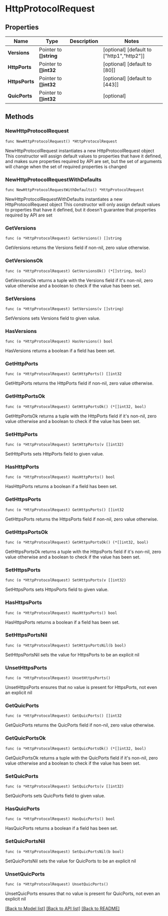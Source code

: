 # HttpProtocolRequest

## Properties

Name | Type | Description | Notes
------------ | ------------- | ------------- | -------------
**Versions** | Pointer to **[]string** |  | [optional] [default to ["http1","http2"]]
**HttpPorts** | Pointer to **[]int32** |  | [optional] [default to [80]]
**HttpsPorts** | Pointer to **[]int32** |  | [optional] [default to [443]]
**QuicPorts** | Pointer to **[]int32** |  | [optional] 

## Methods

### NewHttpProtocolRequest

`func NewHttpProtocolRequest() *HttpProtocolRequest`

NewHttpProtocolRequest instantiates a new HttpProtocolRequest object
This constructor will assign default values to properties that have it defined,
and makes sure properties required by API are set, but the set of arguments
will change when the set of required properties is changed

### NewHttpProtocolRequestWithDefaults

`func NewHttpProtocolRequestWithDefaults() *HttpProtocolRequest`

NewHttpProtocolRequestWithDefaults instantiates a new HttpProtocolRequest object
This constructor will only assign default values to properties that have it defined,
but it doesn't guarantee that properties required by API are set

### GetVersions

`func (o *HttpProtocolRequest) GetVersions() []string`

GetVersions returns the Versions field if non-nil, zero value otherwise.

### GetVersionsOk

`func (o *HttpProtocolRequest) GetVersionsOk() (*[]string, bool)`

GetVersionsOk returns a tuple with the Versions field if it's non-nil, zero value otherwise
and a boolean to check if the value has been set.

### SetVersions

`func (o *HttpProtocolRequest) SetVersions(v []string)`

SetVersions sets Versions field to given value.

### HasVersions

`func (o *HttpProtocolRequest) HasVersions() bool`

HasVersions returns a boolean if a field has been set.

### GetHttpPorts

`func (o *HttpProtocolRequest) GetHttpPorts() []int32`

GetHttpPorts returns the HttpPorts field if non-nil, zero value otherwise.

### GetHttpPortsOk

`func (o *HttpProtocolRequest) GetHttpPortsOk() (*[]int32, bool)`

GetHttpPortsOk returns a tuple with the HttpPorts field if it's non-nil, zero value otherwise
and a boolean to check if the value has been set.

### SetHttpPorts

`func (o *HttpProtocolRequest) SetHttpPorts(v []int32)`

SetHttpPorts sets HttpPorts field to given value.

### HasHttpPorts

`func (o *HttpProtocolRequest) HasHttpPorts() bool`

HasHttpPorts returns a boolean if a field has been set.

### GetHttpsPorts

`func (o *HttpProtocolRequest) GetHttpsPorts() []int32`

GetHttpsPorts returns the HttpsPorts field if non-nil, zero value otherwise.

### GetHttpsPortsOk

`func (o *HttpProtocolRequest) GetHttpsPortsOk() (*[]int32, bool)`

GetHttpsPortsOk returns a tuple with the HttpsPorts field if it's non-nil, zero value otherwise
and a boolean to check if the value has been set.

### SetHttpsPorts

`func (o *HttpProtocolRequest) SetHttpsPorts(v []int32)`

SetHttpsPorts sets HttpsPorts field to given value.

### HasHttpsPorts

`func (o *HttpProtocolRequest) HasHttpsPorts() bool`

HasHttpsPorts returns a boolean if a field has been set.

### SetHttpsPortsNil

`func (o *HttpProtocolRequest) SetHttpsPortsNil(b bool)`

 SetHttpsPortsNil sets the value for HttpsPorts to be an explicit nil

### UnsetHttpsPorts
`func (o *HttpProtocolRequest) UnsetHttpsPorts()`

UnsetHttpsPorts ensures that no value is present for HttpsPorts, not even an explicit nil
### GetQuicPorts

`func (o *HttpProtocolRequest) GetQuicPorts() []int32`

GetQuicPorts returns the QuicPorts field if non-nil, zero value otherwise.

### GetQuicPortsOk

`func (o *HttpProtocolRequest) GetQuicPortsOk() (*[]int32, bool)`

GetQuicPortsOk returns a tuple with the QuicPorts field if it's non-nil, zero value otherwise
and a boolean to check if the value has been set.

### SetQuicPorts

`func (o *HttpProtocolRequest) SetQuicPorts(v []int32)`

SetQuicPorts sets QuicPorts field to given value.

### HasQuicPorts

`func (o *HttpProtocolRequest) HasQuicPorts() bool`

HasQuicPorts returns a boolean if a field has been set.

### SetQuicPortsNil

`func (o *HttpProtocolRequest) SetQuicPortsNil(b bool)`

 SetQuicPortsNil sets the value for QuicPorts to be an explicit nil

### UnsetQuicPorts
`func (o *HttpProtocolRequest) UnsetQuicPorts()`

UnsetQuicPorts ensures that no value is present for QuicPorts, not even an explicit nil

[[Back to Model list]](../README.md#documentation-for-models) [[Back to API list]](../README.md#documentation-for-api-endpoints) [[Back to README]](../README.md)



